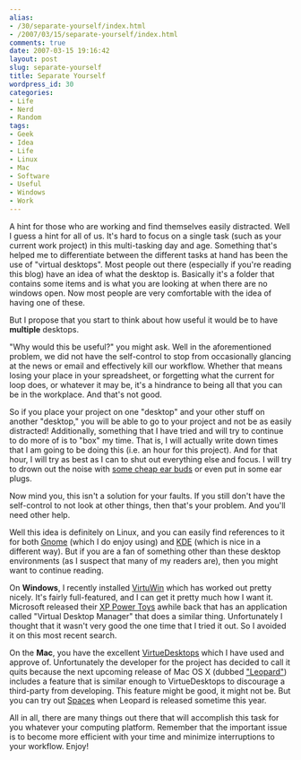 ```yaml
---
alias:
- /30/separate-yourself/index.html
- /2007/03/15/separate-yourself/index.html
comments: true
date: 2007-03-15 19:16:42
layout: post
slug: separate-yourself
title: Separate Yourself
wordpress_id: 30
categories:
- Life
- Nerd
- Random
tags:
- Geek
- Idea
- Life
- Linux
- Mac
- Software
- Useful
- Windows
- Work
---
```


A hint for those who are working and find themselves easily distracted.  Well I guess a hint for all of us.  It's hard to focus on a single task (such as your current work project) in this multi-tasking day and age.  Something that's helped me to differentiate between the different tasks at hand has been the use of "virtual desktops".  Most people out there (especially if you're reading this blog) have an idea of what the desktop is.  Basically it's a folder that contains some items and is what you are looking at when there are no windows open.  Now most people are very comfortable with the idea of having one of these.  

But I propose that you start to think about how useful it would be to have **multiple** desktops.  

"Why would this be useful?" you might ask.  Well in the aforementioned problem, we did not have the self-control to stop from occasionally glancing at the news or email and effectively kill our workflow.  Whether that means losing your place in your spreadsheet, or forgetting what the current for loop does, or whatever it may be, it's a hindrance to being all that you can be in the workplace.  And that's not good.

So if you place your project on one "desktop" and your other stuff on another "desktop," you will be able to go to your project and not be as easily distracted!  Additionally, something that I have tried and will try to continue to do more of is to "box" my time.  That is, I will actually write down times that I am going to be doing this (i.e. an hour for this project).  And for that hour, I will try as best as I can to shut out everything else and focus.  I will try to drown out the noise with [some cheap ear buds](http://www.amazon.com/Koss-SPARKPLUG-Stereo-Ear-Plugs/dp/B00081A2DQ/ref=pd_bbs_1/102-3924605-1176938?ie=UTF8&s=electronics&qid=1173981570&sr=8-1) or even put in some ear plugs.

Now mind you, this isn't a solution for your faults.  If you still don't have the self-control to not look at other things, then that's your problem.  And you'll need other help.  

Well this idea is definitely on Linux, and you can easily find references to it for both [Gnome](http://www.gnome.org/) (which I do enjoy using) and [KDE](http://kde.org/) (which is nice in a different way).  But if you are a fan of something other than these desktop environments (as I suspect that many of my readers are), then you might want to continue reading.  

On **Windows**, I recently installed [VirtuWin](http://virtuawin.sourceforge.net/) which has worked out pretty nicely.  It's fairly full-featured, and I can get it pretty much how I want it.  Microsoft released their [XP Power Toys](http://www.microsoft.com/windowsxp/downloads/powertoys/xppowertoys.mspx) awhile back that has an application called "Virtual Desktop Manager" that does a similar thing.  Unfortunately I thought that it wasn't very good the one time that I tried it out.  So I avoided it on this most recent search.

On the **Mac**, you have the excellent [VirtueDesktops](http://virtuedesktops.info/index.php/downloads/) which I have used and approve of.  Unfortunately the developer for the project has decided to call it quits because the next upcoming release of Mac OS X (dubbed ["Leopard"](http://www.apple.com/macosx/leopard/)) includes a feature that is similar enough to VirtueDesktops to discourage a third-party from developing.  This feature might be good, it might not be.  But you can try out [Spaces](http://www.apple.com/macosx/leopard/spaces.html) when Leopard is released sometime this year.

All in all, there are many things out there that will accomplish this task for you whatever your computing platform.  Remember that the important issue is to become more efficient with your time and minimize interruptions to your workflow.  Enjoy!
